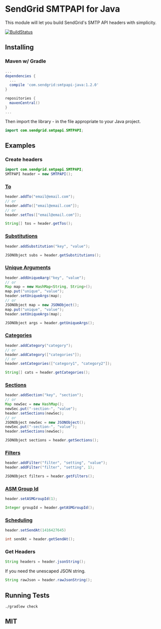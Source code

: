 # SendGrid SMTPAPI for Java

This module will let you build SendGrid's SMTP API headers with simplicity.

[![BuildStatus](https://travis-ci.org/revinate/sendgrid-smtpapi-java.svg?branch=master)](https://travis-ci.org/revinate/sendgrid-smtpapi-java)

## Installing

### Maven w/ Gradle

```groovy
...
dependencies {
  ...
  compile 'com.sendgrid:smtpapi-java:1.2.0'
}

repositories {
  mavenCentral()
}
...
```

Then import the library - in the file appropriate to your Java project.

```java
import com.sendgrid.smtpapi.SMTPAPI;
```

## Examples

### Create headers

```java
import com.sendgrid.smtpapi.SMTPAPI;
SMTPAPI header = new SMTPAPI();
```

### [To](http://sendgrid.com/docs/API_Reference/SMTP_API/index.html)
```java
header.addTo("email@email.com");
// or
header.addTo(["email@email.com"]);
// or
header.setTos(["email@email.com"]);

String[] tos = header.getTos();
```

### [Substitutions](http://sendgrid.com/docs/API_Reference/SMTP_API/substitution_tags.html)

```java
header.addSubstitution("key", "value");

JSONObject subs = header.getSubstitutions();
```

### [Unique Arguments](http://sendgrid.com/docs/API_Reference/SMTP_API/unique_arguments.html)

```java
header.addUniqueAarg("key", "value");
// or
Map map = new HashMap<String, String>();
map.put("unique", "value");
header.setUniqueArgs(map);
// or
JSONObject map = new JSONObject();
map.put("unique", "value");
header.setUniqueArgs(map);

JSONObject args = header.getUniqueArgs();
```
### [Categories](http://sendgrid.com/docs/API_Reference/SMTP_API/categories.html)

```java
header.addCategory("category");
// or
header.addCategory(["categories"]);
// or
header.setCategories(["category1", "category2"]);

String[] cats = header.getCategories();
```

### [Sections](http://sendgrid.com/docs/API_Reference/SMTP_API/section_tags.html)

```java
header.addSection("key", "section");
// or
Map newSec = new HashMap();
newSec.put("-section-", "value");
header.setSections(newSec);
// or
JSONObject newSec = new JSONObject();
newSec.put("-section-", "value");
header.setSections(newSec);

JSONObject sections = header.getSections();
```

### [Filters](http://sendgrid.com/docs/API_Reference/SMTP_API/apps.html)

```java
header.addFilter("filter", "setting", "value");
header.addFilter("filter", "setting", 1);

JSONObject filters = header.getFilters();
```

### [ASM Group Id](https://sendgrid.com/docs/User_Guide/advanced_suppression_manager.html)

```java
header.setASMGroupId(1);

Integer groupId = header.getASMGroupId();
```

### [Scheduling](https://sendgrid.com/docs/API_Reference/SMTP_API/scheduling_parameters.html)

```java
header.setSendAt(1416427645)

int sendAt = header.getSendAt();
```

### Get Headers

```java
String headers = header.jsonString();
```

If you need the unescaped JSON string.
```java
String rawJson = header.rawJsonString();
```

## Running Tests

```
./gradlew check
```

## MIT
